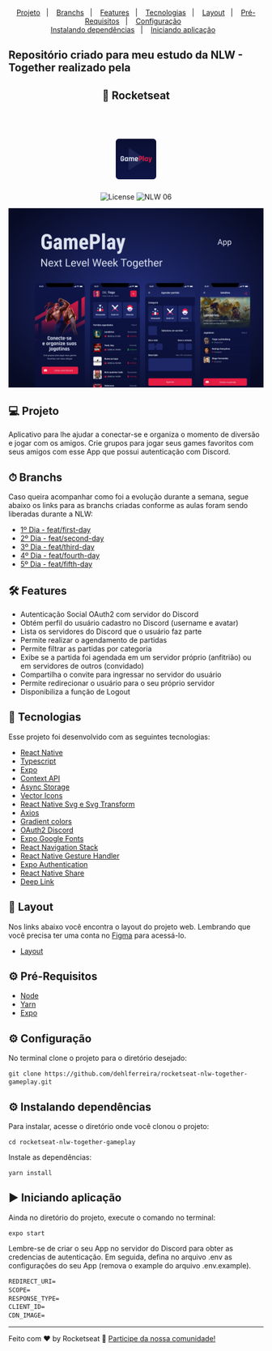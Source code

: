 <p align="center">
  <a href="#-projeto">Projeto</a>&nbsp;&nbsp;&nbsp;|&nbsp;&nbsp;&nbsp;
  <a href="#-branchs">Branchs</a>&nbsp;&nbsp;&nbsp;|&nbsp;&nbsp;&nbsp;
  <a href="#-features">Features</a>&nbsp;&nbsp;&nbsp;|&nbsp;&nbsp;&nbsp;
  <a href="#-tecnologias">Tecnologias</a>&nbsp;&nbsp;&nbsp;|&nbsp;&nbsp;&nbsp;
  <a href="#-layout">Layout</a>&nbsp;&nbsp;&nbsp;|&nbsp;&nbsp;&nbsp;
  <a href="#-pré-requisitos">Pré-Requisitos</a>&nbsp;&nbsp;&nbsp;|&nbsp;&nbsp;&nbsp;
  <a href="#-configuração">Configuração</a>&nbsp;&nbsp;&nbsp;
  <br>
  <a href="#-instalando-dependências">Instalando dependências</a>&nbsp;&nbsp;&nbsp;|&nbsp;&nbsp;&nbsp;
  <a href="#-iniciando-aplicação">Iniciando aplicação</a>&nbsp;&nbsp;&nbsp;

</p>

## Repositório criado para meu estudo da NLW - Together realizado pela

<h2 align="center">🚀 Rocketseat</h2>

<br>

<h1 align="center">
  <img alt="GamePlay" height="80" title="Plant Manager" src="assets/logo.png" />
</h1>

<p align="center">
  <img alt="License" src="https://img.shields.io/static/v1?label=license&message=MIT&color=E51C44&labelColor=0A1033">

 <img src="https://img.shields.io/static/v1?label=NLW&message=06&color=E51C44&labelColor=0A1033" alt="NLW 06" />
</p>

![cover](assets/cover.png?style=flat)

## 💻 Projeto

Aplicativo para lhe ajudar a conectar-se e organiza o momento de diversão e jogar com os amigos. Crie grupos para jogar seus games favoritos com seus amigos com esse App que possui autenticação com Discord.

## ⏱ Branchs

Caso queira acompanhar como foi a evolução durante a semana, segue abaixo os links para as branchs criadas conforme as aulas foram sendo liberadas durante a NLW:

- [1º Dia - feat/first-day](https://github.com/dehlferreira/rocketseat-nlw-together-gameplay/tree/feat/first-day)
- [2º Dia - feat/second-day](https://github.com/dehlferreira/rocketseat-nlw-together-gameplay/tree/feat/second-day)
- [3º Dia - feat/third-day](https://github.com/dehlferreira/rocketseat-nlw-together-gameplay/tree/feat/third-day)
- [4º Dia - feat/fourth-day](https://github.com/dehlferreira/rocketseat-nlw-together-gameplay/tree/feat/fourth-day)
- [5º Dia - feat/fifth-day](https://github.com/dehlferreira/rocketseat-nlw-together-gameplay/tree/feat/fifth-day)

## 🛠 Features

- Autenticação Social OAuth2 com servidor do Discord
- Obtém perfil do usuário cadastro no Discord (username e avatar)
- Lista os servidores do Discord que o usuário faz parte
- Permite realizar o agendamento de partidas
- Permite filtrar as partidas por categoria
- Exibe se a partida foi agendada em um servidor próprio (anfitrião) ou em servidores de outros (convidado)
- Compartilha o convite para ingressar no servidor do usuário
- Permite redirecionar o usuário para o seu próprio servidor
- Disponibiliza a função de Logout

## 🚀 Tecnologias

Esse projeto foi desenvolvido com as seguintes tecnologias:

- [React Native](https://reactnative.dev/docs/getting-started)
- [Typescript](https://www.typescriptlang.org/docs/)
- [Expo](https://docs.expo.io/)
- [Context API](https://pt-br.reactjs.org/docs/context.html)
- [Async Storage](https://reactnative.dev/docs/asyncstorage)
- [Vector Icons](https://docs.expo.io/guides/icons/)
- [React Native Svg e Svg Transform](https://docs.expo.io/versions/latest/sdk/svg/)
- [Axios](https://www.npmjs.com/package/axios)
- [Gradient colors](https://docs.expo.io/versions/latest/sdk/linear-gradient/)
- [OAuth2 Discord ](https://discord.com/developers/docs/topics/oauth2)
- [Expo Google Fonts](https://docs.expo.io/guides/using-custom-fonts/)
- [React Navigation Stack](https://reactnavigation.org/docs/stack-navigator/)
- [React Native Gesture Handler](https://reactnavigation.org/docs/getting-started)
- [Expo Authentication](https://docs.expo.io/guides/authentication/)
- [React Native Share](https://reactnative.dev/docs/share)
- [Deep Link](https://reactnavigation.org/docs/deep-linking/)

## 🔖 Layout

Nos links abaixo você encontra o layout do projeto web. Lembrando que você precisa ter uma conta no [Figma](http://figma.com/) para acessá-lo.

- [Layout](https://www.figma.com/file/0kv33XYjvOgvKGKHBaiR07/GamePlay-NLW-Together?node-id=58913%3A83)

## ⚙ Pré-Requisitos

- [Node](https://nodejs.org/pt-br/)
- [Yarn](https://yarnpkg.com/getting-started)
- [Expo](https://docs.expo.io/)

## ⚙ Configuração

No terminal clone o projeto para o diretório desejado:

```
git clone https://github.com/dehlferreira/rocketseat-nlw-together-gameplay.git
```

## ⚙ Instalando dependências

Para instalar, acesse o diretório onde você clonou o projeto:

```
cd rocketseat-nlw-together-gameplay
```

Instale as dependências:

```
yarn install
```

## ▶ Iniciando aplicação

Ainda no diretório do projeto, execute o comando no terminal:

```
expo start
```

Lembre-se de criar o seu App no servidor do Discord para obter as credencias de autenticação. Em seguida, defina no arquivo .env as configurações do seu App (remova o example do arquivo .env.example).

```cl
REDIRECT_URI=
SCOPE=
RESPONSE_TYPE=
CLIENT_ID=
CDN_IMAGE=
```

---

Feito com ♥ by Rocketseat :wave: [Participe da nossa comunidade!](https://discordapp.com/invite/gCRAFhc)

 <!-- coisas para acrescentar conforme evolução -->
<!-- - [Layout Mobile](https://www.figma.com/file/X27FfVxAgy9f5IFa7ONlph/Happy-Mobile) -->
